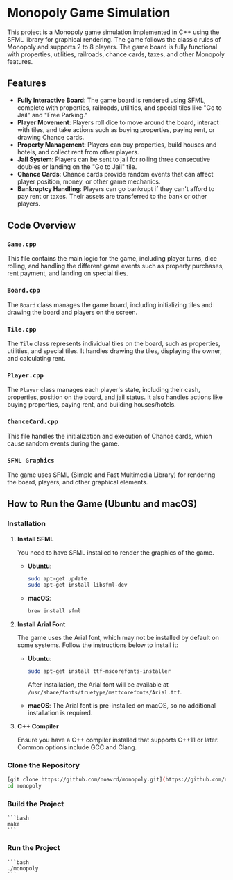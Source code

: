 # Monopoly Game Simulation

This project is a Monopoly game simulation implemented in C++ using the SFML library for graphical rendering. The game follows the classic rules of Monopoly and supports 2 to 8 players. The game board is fully functional with properties, utilities, railroads, chance cards, taxes, and other Monopoly features.

## Features

- **Fully Interactive Board**: The game board is rendered using SFML, complete with properties, railroads, utilities, and special tiles like "Go to Jail" and "Free Parking."
- **Player Movement**: Players roll dice to move around the board, interact with tiles, and take actions such as buying properties, paying rent, or drawing Chance cards.
- **Property Management**: Players can buy properties, build houses and hotels, and collect rent from other players.
- **Jail System**: Players can be sent to jail for rolling three consecutive doubles or landing on the "Go to Jail" tile.
- **Chance Cards**: Chance cards provide random events that can affect player position, money, or other game mechanics.
- **Bankruptcy Handling**: Players can go bankrupt if they can't afford to pay rent or taxes. Their assets are transferred to the bank or other players.

## Code Overview

### `Game.cpp`
This file contains the main logic for the game, including player turns, dice rolling, and handling the different game events such as property purchases, rent payment, and landing on special tiles.

### `Board.cpp`
The `Board` class manages the game board, including initializing tiles and drawing the board and players on the screen.

### `Tile.cpp`
The `Tile` class represents individual tiles on the board, such as properties, utilities, and special tiles. It handles drawing the tiles, displaying the owner, and calculating rent.

### `Player.cpp`
The `Player` class manages each player's state, including their cash, properties, position on the board, and jail status. It also handles actions like buying properties, paying rent, and building houses/hotels.

### `ChanceCard.cpp`
This file handles the initialization and execution of Chance cards, which cause random events during the game.

### `SFML Graphics`
The game uses SFML (Simple and Fast Multimedia Library) for rendering the board, players, and other graphical elements.

## How to Run the Game (Ubuntu and macOS)

### Installation

1. **Install SFML**

   You need to have SFML installed to render the graphics of the game.

   - **Ubuntu**:
     ```bash
     sudo apt-get update
     sudo apt-get install libsfml-dev
     ```

   - **macOS**:
     ```bash
     brew install sfml
     ```

2. **Install Arial Font**

   The game uses the Arial font, which may not be installed by default on some systems. Follow the instructions below to install it:

   - **Ubuntu**:
     ```bash
     sudo apt-get install ttf-mscorefonts-installer
     ```

     After installation, the Arial font will be available at `/usr/share/fonts/truetype/msttcorefonts/Arial.ttf`.

   - **macOS**: The Arial font is pre-installed on macOS, so no additional installation is required.

3. **C++ Compiler**

   Ensure you have a C++ compiler installed that supports C++11 or later. Common options include GCC and Clang.

### Clone the Repository

  ```bash
  [git clone https://github.com/noavrd/monopoly.git](https://github.com/noavrd/Monopoly.git)
  cd monopoly
  ```

### Build the Project
    ```bash
    make
    ```
    
### Run the Project
    ```bash
    ./monopoly
    ```
